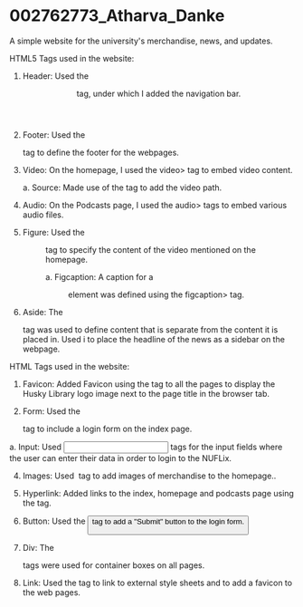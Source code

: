 # 002762773_Atharva_Danke

A simple website for the university's merchandise, news, and updates.

HTML5 Tags used in the website:

1. Header: Used the <header> tag, under which I added the navigation bar.

2. Footer: Used the <footer> tag to define the footer for the webpages.

3. Video: On the homepage, I used the video> tag to embed video content.

	a. Source: Made use of the <source> tag to add the video path.

4. Audio: On the Podcasts page, I used the audio> tags to embed various audio files.

5. Figure: Used the <figure> tag to specify the content of the video mentioned on the homepage.

	a. Figcaption: A caption for a <figure> element was defined using the figcaption> tag.

6. Aside: The <aside> tag was used to define content that is separate from the content it is placed in. Used i to place the headline of the news as a sidebar on the webpage.



HTML Tags used in the website:

1. Favicon: Added Favicon using the <link> tag to all the pages to display the Husky Library logo image next to the page title in the browser tab.

2. Form: Used the <form> tag to include a login form on the index page.

a. Input: Used <input> tags for the input fields where the user can enter their data in order to login to the NUFLix.

4. Images: Used <img> tag to add images of merchandise to the homepage..

5. Hyperlink: Added links to the index, homepage and podcasts page using the <a> tag.

6. Button: Used the <button> tag to add a "Submit" button to the login form.

7. Div: The <div> tags were used for container boxes on all pages.

8. Link: Used the <link> tag to link to external style sheets and to add a favicon to the web pages.
